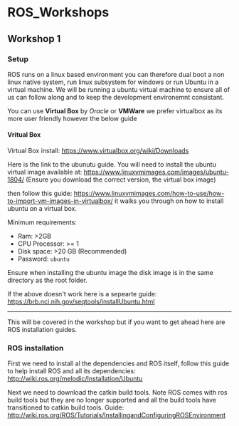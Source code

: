 # ROS_Workshops

## Workshop 1
### Setup
ROS runs on a linux based environment you can therefore dual boot a non linux native system, run linux subsystem for windows or run Ubuntu in a virtual machine.  We will be running a ubuntu virtual machine to ensure all of us can follow along and to keep the development environemnt consistant. 

You can use <b>Virtual Box</b> by <i>Oracle</i> or <b>VMWare</b> we prefer virtualbox as its more user friendly however the below guide 


#### Vritual Box 

Virtual Box install: https://www.virtualbox.org/wiki/Downloads

Here is the link to the ubunutu guide. You will need to install the ubuntu virtual image available at: https://www.linuxvmimages.com/images/ubuntu-1804/ (Ensure you download the correct version, the virtual box image)

then follow this guide: https://www.linuxvmimages.com/how-to-use/how-to-import-vm-images-in-virtualbox/ it walks you through on how to install ubuntu on a virtual box. 

Minimum requirements: 
- Ram: >2GB 
- CPU Processor: >= 1 
- Disk space: >20 GB (Recommended)
- Password: `ubuntu`

Ensure when installing the ubuntu image the disk image is in the same directory as the root folder. 


If the above doesn't work here is a sepearte guide: https://brb.nci.nih.gov/seqtools/installUbuntu.html 

-----
This will be covered in the workshop but if you want to get ahead here are ROS installation guides. 

### ROS installation 
First we need to install al the dependencies and ROS itself, follow this guide to help install ROS and all its dependencies: http://wiki.ros.org/melodic/Installation/Ubuntu 

Next we need to download the catkin build tools. Note ROS comes with ros build tools but they are no longer supported and all the build tools have transitioned to catkin build tools. Guide: http://wiki.ros.org/ROS/Tutorials/InstallingandConfiguringROSEnvironment 